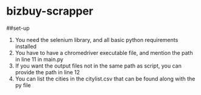 # bizbuy-scrapper

##set-up
1. You need the selenium library, and all basic python requirements installed
2. You have to have a chromedriver executable file, and mention the path in line 11 in main.py
3. If you want the output files not in the same path as script, you can provide the path in line 12
4. You can list the cities in the citylist.csv that can be found along with the py file
